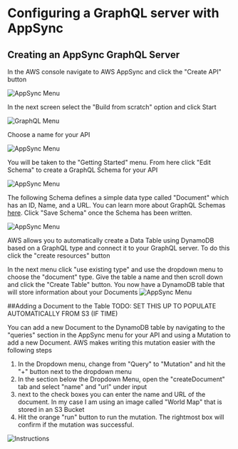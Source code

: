 # Configuring a GraphQL server with AppSync

## Creating an AppSync GraphQL Server

In the AWS console navigate to AWS AppSync and click the "Create API" button

![AppSync Menu](https://i.ibb.co/DD1pyHM/Screen-Shot-2021-05-27-at-11-09-03-AM.png)

In the next screen select the "Build from scratch" option and click Start

![GraphQL Menu](https://i.ibb.co/wrP3bDv/Screen-Shot-2021-05-27-at-11-10-51-AM.png)

Choose a name for your API

![AppSync Menu](https://i.ibb.co/SN2FJDN/Screen-Shot-2021-05-27-at-11-11-12-AM.png)

You will be taken to the "Getting Started" menu. From here click "Edit Schema" to create a GraphQL Schema for your API

![AppSync Menu](https://i.ibb.co/j45SL9n/Screen-Shot-2021-05-27-at-11-15-57-AM.png)

The following Schema defines a simple data type called "Document" which has an ID, Name, and a URL. You can learn more about GraphQL Schemas [here](https://graphql.org/learn/schema/). Click "Save Schema" once the Schema has been written.

![AppSync Menu](https://i.ibb.co/bRqHRT6/Screen-Shot-2021-05-27-at-11-23-04-AM.png)

AWS allows you to automatically create a Data Table using DynamoDB based on a GraphQL type and connect it to your GraphQL server. To do this click the "create resources" button 


In the next menu click "use existing type" and use the dropdown menu to choose the "document" type. Give the table a name and then scroll down and click the "Create Table" button. You now have a DynamoDB table that will store information about your Documents
![AppSync Menu](https://i.ibb.co/NxpJ6Gf/Screen-Shot-2021-05-27-at-11-25-06-AM.png)

##Adding a Document to the Table TODO: SET THIS UP TO POPULATE AUTOMATICALLY FROM S3 (IF TIME)

You can add a new Document to the DynamoDB table by navigating to the "queries" section in the AppSync menu for your API and using a Mutation to add a new Document. AWS makes writing this mutation easier with the following steps

1. In the Dropdown menu, change from "Query" to "Mutation" and hit the "+" button next to the dropdown menu
2. In the section below the Dropdown Menu, open the "createDocument" tab and select "name" and "url" under input
3. next to the check boxes you can enter the name and URL of the document. In my case I am using an image called "World Map" that is stored in an S3 Bucket
4. Hit the orange "run" button to run the mutation. The rightmost box will confirm if the mutation was successful.

![Instructions](https://i.ibb.co/GCpT76k/Screen-Shot-2021-05-27-at-12-00-15-PM.png)


